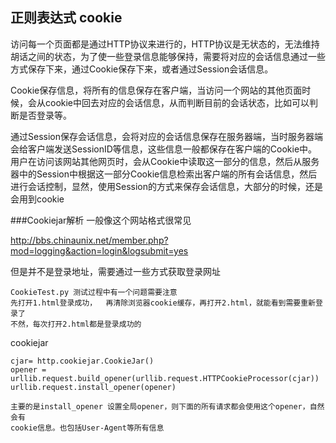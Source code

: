 ## 正则表达式 cookie
访问每一个页面都是通过HTTP协议来进行的，HTTP协议是无状态的，无法维持胡话之间的状态，为了使一些登录信息能够保持，需要将对应的会话信息通过一些方式保存下来，通过Cookie保存下来，或者通过Session会话信息。

Cookie保存信息，将所有的信息保存在客户端，当访问一个网站的其他页面时候，会从cookie中回去对应的会话信息，从而判断目前的会话状态，比如可以判断是否登录等。

通过Session保存会话信息，会将对应的会话信息保存在服务器端，当时服务器端会给客户端发送SessionID等信息，这些信息一般都保存在客户端的Cookie中。
用户在访问该网站其他网页时，会从Cookie中读取这一部分的信息，然后从服务器中的Session中根据这一部分Cookie信息检索出客户端的所有会话信息，然后进行会话控制，显然，使用Session的方式来保存会话信息，大部分的时候，还是会用到cookie

###Cookiejar解析
一般像这个网站格式很常见

http://bbs.chinaunix.net/member.php?mod=logging&action=login&logsubmit=yes

但是并不是登录地址，需要通过一些方式获取登录网址

    CookieTest.py 测试过程中有一个问题需要注意
    先打开1.html登录成功，  再清除浏览器cookie缓存，再打开2.html，就能看到需要重新登录了
    不然，每次打开2.html都是登录成功的
    

cookiejar

    cjar= http.cookiejar.CookieJar()
    opener = urllib.request.build_opener(urllib.request.HTTPCookieProcessor(cjar))
    urllib.request.install_opener(opener)
    
    主要的是install_opener 设置全局opener，则下面的所有请求都会使用这个opener，自然会有
    cookie信息。也包括User-Agent等所有信息
    
    
    
